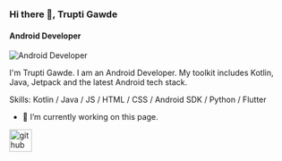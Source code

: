 ### Hi there 👋, Trupti Gawde
#### Android Developer
![Android Developer](https://user-images.githubusercontent.com/74038190/221352975-94759904-aa4c-4032-a8ab-b546efb9c478.gif)

I'm Trupti Gawde. I am an Android Developer. My toolkit includes Kotlin, Java, Jetpack and the latest Android tech stack.

Skills: Kotlin / Java / JS / HTML / CSS / Android SDK / Python / Flutter

- 🔭 I’m currently working on this page. 


[<img src='https://cdn.jsdelivr.net/npm/simple-icons@3.0.1/icons/github.svg' alt='github' height='40'>](https://github.com/truptig12)  


